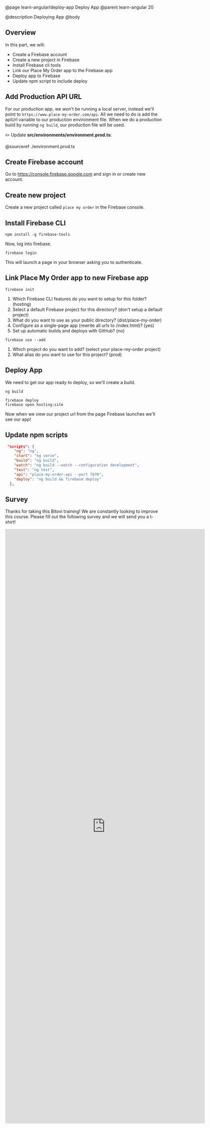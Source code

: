 @page learn-angular/deploy-app Deploy App
@parent learn-angular 20

@description Deploying App
@body

## Overview

In this part, we will:

- Create a Firebase account
- Create a new project in Firebase
- Install Firebase cli tools
- Link our Place My Order app to the Firebase app
- Deploy app to Firebase
- Update npm script to include deploy

## Add Production API URL

For our production app, we won't be running a local server, instead we'll point to `https://www.place-my-order.com/api`. All we need to do is add the apiUrl variable to our production environment file. When we do a production build by running `ng build`, our production file will be used.

✏️ Update **src/environments/environment.prod.ts**:

@sourceref ./environment.prod.ts

## Create Firebase account

Go to <a href="https://console.firebase.google.com">https://console.firebase.google.com</a> and sign in or create new account.

## Create new project

Create a new project called `place my order` in the Firebase console.

## Install Firebase CLI

```shell
npm install -g firebase-tools
```

Now, log into firebase.

```shell
firebase login
```

This will launch a page in your browser asking you to authenticate.

## Link Place My Order app to new Firebase app

```shell
firebase init
```

1. Which Firebase CLI features do you want to setup for this folder? (hosting)
2. Select a default Firebase project for this directory? (don't setup a default project)
3. What do you want to use as your public directory? (dist/place-my-order)
4. Configure as a single-page app (rewrite all urls to /index.html)? (yes)
5. Set up automatic builds and deploys with GitHub? (no)

```shell
firebase use --add
```

1. Which project do you want to add? (select your place-my-order project)
2. What alias do you want to use for this project? (prod)

## Deploy App

We need to get our app ready to deploy, so we'll create a build.

```shell
ng build
```

```shell
firebase deploy
firebase open hosting:site
```

Now when we view our project url from the page Firebase launches we'll see our app!

## Update npm scripts

```json
 "scripts": {
    "ng": "ng",
    "start": "ng serve",
    "build": "ng build",
    "watch": "ng build --watch --configuration development",
    "test": "ng test",
    "api": "place-my-order-api --port 7070",
    "deploy": "ng build && firebase deploy"
  },
```

## Survey

Thanks for taking this Bitovi training! We are constantly looking to improve this
course. Please fill out the following survey and we will send you a t-shirt!

<iframe src="https://docs.google.com/forms/d/e/1FAIpQLScIukb7B5Q3d0I9xRge8_VDmQS9gNJqhJmjcJb_5aAKFMqFmA/viewform?embedded=true" width="640" height="1900" frameborder="0" marginheight="0" marginwidth="0">Loading...</iframe>
